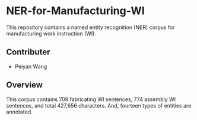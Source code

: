 # NER-for-Manufacturing-WI

This repository contains a named entity recognition (NER) corpus for manufacturing work instruction (WI).

## Contributer
- Peiyan Wang

## Overview
This corpus contains 709 fabricating WI sentences,  774 assembly WI sentences,  and total 427,656 characters. And, fourteen types of entities are annotated. 


